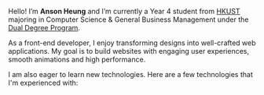 Hello! I’m **Anson Heung** and I’m currently a Year 4 student from [HKUST](https://hkust.edu.hk/home) majoring in Computer Science & General Business Management under the [Dual Degree Program](http://www.techmgmt.ust.hk/en/home/).

As a front-end developer, I enjoy transforming designs into well-crafted web applications. My goal is to build websites with engaging user experiences, smooth animations and high performance.

I am also eager to learn new technologies. Here are a few technologies that I'm experienced with:
